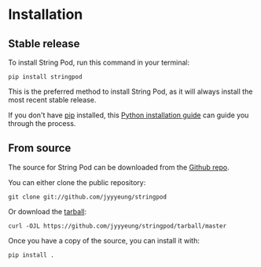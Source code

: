 # Installation

## Stable release

To install String Pod, run this command in your
terminal:

``` console
pip install stringpod
```

This is the preferred method to install String Pod, as it will always install the most recent stable release.

If you don't have [pip][] installed, this [Python installation guide][]
can guide you through the process.

## From source

The source for String Pod can be downloaded from
the [Github repo][].

You can either clone the public repository:

``` console
git clone git://github.com/jyyyeung/stringpod
```

Or download the [tarball][]:

``` console
curl -OJL https://github.com/jyyyeung/stringpod/tarball/master
```

Once you have a copy of the source, you can install it with:

``` console
pip install .
```

  [pip]: https://pip.pypa.io
  [Python installation guide]: http://docs.python-guide.org/en/latest/starting/installation/
  [Github repo]: https://github.com/%7B%7B%20cookiecutter.github_username%20%7D%7D/%7B%7B%20cookiecutter.project_slug%20%7D%7D
  [tarball]: https://github.com/%7B%7B%20cookiecutter.github_username%20%7D%7D/%7B%7B%20cookiecutter.project_slug%20%7D%7D/tarball/master
